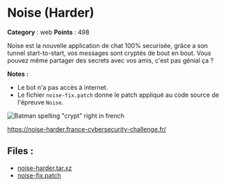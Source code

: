 # Noise (Harder)

**Category** : web
**Points** : 498

Noise est la nouvelle application de chat 100% securisée, grâce a son tunnel start-to-start, vos messages sont cryptés de bout en bout.
Vous pouvez même partager des secrets avec vos amis, c'est pas génial ça ?

**Notes :** 
* Le bot n'a pas accès à internet.
* Le fichier `noise-fix.patch` donne le patch appliqué au code source de l'épreuve `Noise`.

![Batman spelling "crypt" right in french](/files/b408a67718d1e4490a3e6b31dbd06beb/noise.jpg)

https://noise-harder.france-cybersecurity-challenge.fr/

## Files : 
 - [noise-harder.tar.xz](./noise-harder.tar.xz)
 - [noise-fix.patch](./noise-fix.patch)


